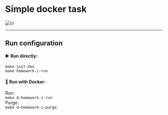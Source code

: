 # Simple docker task
![ci](https://github.com/hillel-i-python-pro-i-2022-08-26/homework__docker_simple__lukianitca_mykyta/actions/workflows/code-check.yml/badge.svg)

***

## Run configuration

#### ▶️ Run directly:
`make init-dev`\
`make homework-i-run`

#### 🐋 Run with Docker:
Run:\
`make d-homework-i-run`\
Purge:\
`make d-homework-i-purge`
